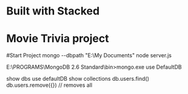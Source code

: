 # Built with Stacked

# Movie Trivia project

#Start Project
mongo --dbpath "E:\My Documents"
node server.js


E:\PROGRAMS\MongoDB 2.6 Standard\bin>mongo.exe
use DefaultDB

show dbs
use defaultDB
show collections
db.users.find()
db.users.remove({}) // removes all